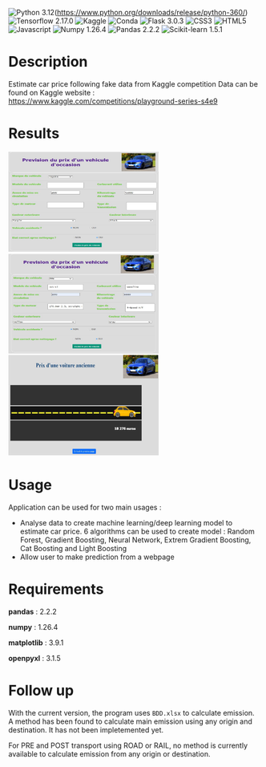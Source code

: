![Python 3.12](https://img.shields.io/badge/Python-FFD43B?style=for-the-badge&logo=python&logoColor=blue)(https://www.python.org/downloads/release/python-360/)
![Tensorflow 2.17.0](https://img.shields.io/badge/TensorFlow-FF6F00?style=for-the-badge&logo=tensorflow&logoColor=white)
![Kaggle](https://img.shields.io/badge/Kaggle-20BEFF?style=for-the-badge&logo=Kaggle&logoColor=white)
![Conda](https://img.shields.io/badge/conda-342B029.svg?&style=for-the-badge&logo=anaconda&logoColor=white)
![Flask 3.0.3](https://img.shields.io/badge/Flask-000000?style=for-the-badge&logo=flask&logoColor=white)
![CSS3](https://img.shields.io/badge/CSS3-1572B6?style=for-the-badge&logo=css3&logoColor=white)
![HTML5](https://img.shields.io/badge/HTML5-E34F26?style=for-the-badge&logo=html5&logoColor=white)
![Javascript](https://img.shields.io/badge/JavaScript-323330?style=for-the-badge&logo=javascript&logoColor=F7DF1E)
![Numpy 1.26.4](https://img.shields.io/badge/Numpy-777BB4?style=for-the-badge&logo=numpy&logoColor=white)
![Pandas 2.2.2](https://img.shields.io/badge/Pandas-2C2D72?style=for-the-badge&logo=pandas&logoColor=white)
![Scikit-learn 1.5.1](https://img.shields.io/badge/scikit_learn-F7931E?style=for-the-badge&logo=scikit-learn&logoColor=white)

# Description
Estimate car price following fake data from Kaggle competition
Data can be found on Kaggle website : https://www.kaggle.com/competitions/playground-series-s4e9


# Results
<img src="https://github.com/yanntt4/car_price_prediction/blob/main/readme_photo/preparation.JPG" alt="Alt Text" width="300" height="200"><img src="https://github.com/yanntt4/car_price_prediction/blob/main/readme_photo/completion.JPG" alt="Alt Text" width="300" height="200"><img src="https://github.com/yanntt4/car_price_prediction/blob/main/readme_photo/result.JPG" alt="Alt Text" width="300" height="200">


# Usage
Application can be used for two main usages :
- Analyse data to create machine learning/deep learning model to estimate car price. 6 algorithms can be used to create model : Random Forest, Gradient Boosting, Neural Network, Extrem Gradient Boosting, Cat Boosting and Light Boosting
- Allow user to make prediction from a webpage


# Requirements
**pandas** : 2.2.2

**numpy** : 1.26.4

**matplotlib** : 3.9.1

**openpyxl** : 3.1.5


# Follow up
With the current version, the program uses `BDD.xlsx` to calculate emission. A method has been found to calculate main emission using any origin and destination.
It has not been impletemented yet.

For PRE and POST transport using ROAD or RAIL, no method is currently available to calculate emission from any origin or destination. 
